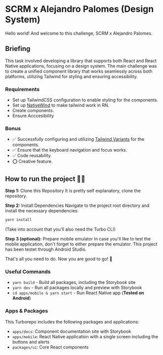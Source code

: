 # SCRM x Alejandro Palomes (Design System)

Hello world! And welcome to this challenge, SCRM x Alejandro Palomes.

## Briefing

This task involved developing a library that supports both React and React Native applications, focusing on a design system. The main challenge was to create a unified component library that works seamlessly across both platforms, utilizing Tailwind for styling and ensuring accessibility.

### Requirements

- Set up TailwindCSS configuration to enable styling for the components.
- Set up [NativeWind](https://www.nativewind.dev/quick-starts/react-native-cli) to make tailwind work in RN.
- Create components.
- Ensure Acccesibility

### Bonus

- ✅ Successfully configuring and utilizing [Tailwind Variants](https://www.tailwind-variants.org/) for the components.
- ✅ Ensure that the keyboard navigation and focus works.
- ✅ Code reusability.
- ⭕️ Creative feature.


## How to run the project 🏃‍♂️

**Step 1:** Clone this Repository
It is pretty self explanatory, clone the repository.

**Step 2:** Install Dependencies
Navigate to the project root directory and install the necessary dependencies:

```sh
yarn install
```

(Take into account that you'll also need the Turbo CLI)

**Step 3 (optional):** Prepare mobile emulator
In case you'll like to test the mobile application, don't forget to either prepare the emulator. This project has been testet through Android Studio.

That's all you need to do. Now you are good to go! 🤘

### Useful Commands

- `yarn build` - Build all packages, including the Storybook site
- `yarn dev` - Run all packages locally and preview with Storybook
- `cd apps/mobile & yarn start` - Run React Native app (**Tested on Android**)


### Apps & Packages

This Turborepo includes the following packages and applications:

- `apps/docs`: Component documentation site with Storybook
- `apps/mobile`: React Native application with a single screen including the buttons and alerts
- `packages/ui`: Core React components
